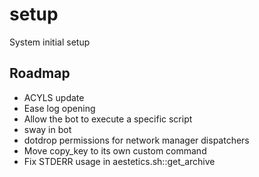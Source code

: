 # setup
System initial setup

## Roadmap
- ACYLS update
- Ease log opening
- Allow the bot to execute a specific script
- sway in bot
- dotdrop permissions for network manager dispatchers
- Move copy_key to its own custom command
- Fix STDERR usage in aestetics.sh::get_archive
